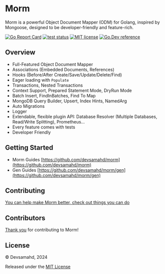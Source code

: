 # Morm

Morm is a powerful Object Document Mapper (ODM) for Golang, inspired by Mongoose, designed to be developer-friendly and feature-rich.

[![Go Report Card](https://goreportcard.com/badge/github.com/devsamahd/morm)](https://goreportcard.com/report/github.com/devsamahd/morm)
[![test status](https://github.com/devsamahd/morm/workflows/tests/badge.svg?branch=master "test status")](https://github.com/devsamahd/morm/actions)
[![MIT license](https://img.shields.io/badge/license-MIT-brightgreen.svg)](https://opensource.org/licenses/MIT)
[![Go.Dev reference](https://img.shields.io/badge/go.dev-reference-blue?logo=go&logoColor=white)](https://pkg.go.dev/github.com/devsamahd/morm?tab=doc)

## Overview

- Full-Featured Object Document Mapper
- Associations (Embedded Documents, References)
- Hooks (Before/After Create/Save/Update/Delete/Find)
- Eager loading with `Populate`
- Transactions, Nested Transactions
- Context Support, Prepared Statement Mode, DryRun Mode
- Batch Insert, FindInBatches, Find To Map
- MongoDB Query Builder, Upsert, Index Hints, NamedArg
- Auto Migrations
- Logger
- Extendable, flexible plugin API: Database Resolver (Multiple Databases, Read/Write Splitting), Prometheus…
- Every feature comes with tests
- Developer Friendly

## Getting Started

- Morm Guides [https://github.com/devsamahd/morm](https://github.com/devsamahd/morm)
- Gen Guides [https://github.com/devsamahd/morm/gen](https://github.com/devsamahd/morm/gen)

## Contributing

[You can help make Morm better, check out things you can do](https://github.com/devsamahd/morm/contribute.html)

## Contributors

[Thank you](https://github.com/devsamahd/morm/graphs/contributors) for contributing to Morm!

## License

© Devsamahd, 2024

Released under the [MIT License](https://github.com/devsamahd/morm/blob/master/LICENSE)
